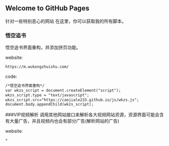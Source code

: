 ## Welcome to GitHub Pages
针对一些特别恶心的网站
在这里，你可以获取我的所有脚本。



### 悟空追书

悟空追书界面重构，并添加拼页功能。


website:
```markdown
https://m.wukongzhuishu.com/
```
code:
```markdown
/*悟空追书界面重构*/
var wkzs_script = document.createElement("script");
wkzs_script.type = "text/javascript";
wkzs_script.src="https://caojiale233.github.io/js/wkzs.js";
document.body.appendChild(wkzs_script);
```
###VIP视频解析
调用其他网站接口来解析各大视频网站资源，资源界面可能会含有大量广告，并且视频内也会有部分广告(解析网站的广告)

website:
```markdown
*
```
